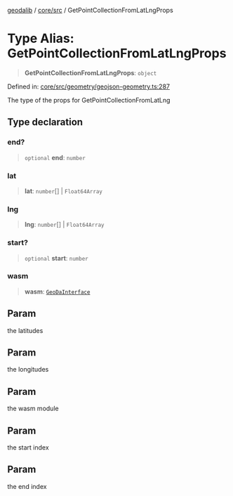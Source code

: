 [geodalib](../../../modules.md) / [core/src](../index.md) / GetPointCollectionFromLatLngProps

# Type Alias: GetPointCollectionFromLatLngProps

> **GetPointCollectionFromLatLngProps**: `object`

Defined in: [core/src/geometry/geojson-geometry.ts:287](https://github.com/GeoDaCenter/geoda-lib/blob/5c8fba7800a0ff8c8ed4b8b260cc40d1229fb38a/js/packages/core/src/geometry/geojson-geometry.ts#L287)

The type of the props for GetPointCollectionFromLatLng

## Type declaration

### end?

> `optional` **end**: `number`

### lat

> **lat**: `number`[] \| `Float64Array`

### lng

> **lng**: `number`[] \| `Float64Array`

### start?

> `optional` **start**: `number`

### wasm

> **wasm**: [`GeoDaInterface`](../interfaces/GeoDaInterface.md)

## Param

the latitudes

## Param

the longitudes

## Param

the wasm module

## Param

the start index

## Param

the end index
